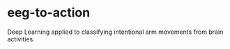 # eeg-to-action
Deep Learning applied to classifying intentional arm movements from brain activities.
